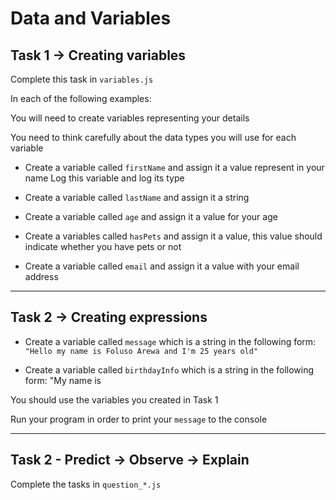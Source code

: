 # Data and Variables

## Task 1 -> Creating variables

Complete this task in `variables.js`

In each of the following examples:

You will need to create variables representing your details

You need to think carefully about the data types you will use for each variable


- Create a variable called `firstName` and assign it a value represent in your name
  Log this variable and log its type

- Create a variable called `lastName` and assign it a string

- Create a variable called `age` and assign it a value for your age

- Create a variables called `hasPets` and assign it a value, this value should indicate whether you have pets or not

- Create a variable called `email` and assign it a value with your email address

---

## Task 2 -> Creating expressions

- Create a variable called `message` which is a string in the following form: `"Hello my name is Foluso Arewa and I'm 25 years old"`

- Create a variable called `birthdayInfo` which is a string in the following form: "My name is 

You should use the variables you created in Task 1

Run your program in order to print your `message` to the console

---

## Task 2 - Predict -> Observe -> Explain

Complete the tasks in `question_*.js`